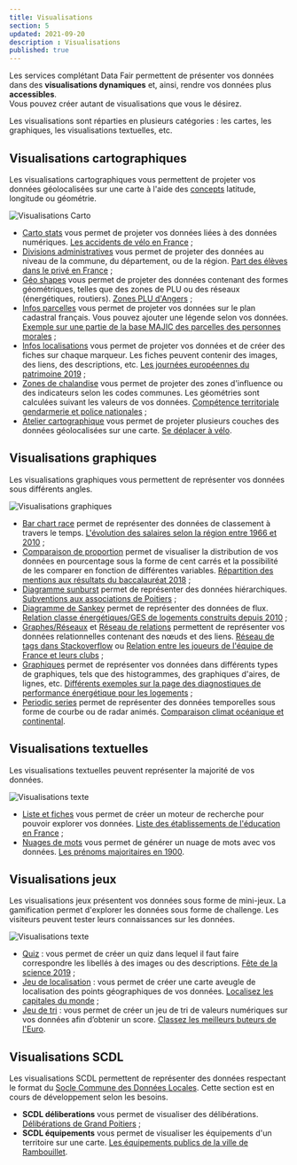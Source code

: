 ```yaml
---
title: Visualisations
section: 5
updated: 2021-09-20
description : Visualisations
published: true
---
```


Les services complétant Data&nbsp;Fair permettent de présenter vos données dans des **visualisations dynamiques** et, ainsi, rendre vos données plus **accessibles**.  
Vous pouvez créer autant de visualisations que vous le désirez.  

Les visualisations sont réparties en plusieurs catégories&nbsp;: les cartes, les graphiques, les visualisations textuelles, etc.

## Visualisations cartographiques

Les visualisations cartographiques vous permettent de projeter vos données géolocalisées sur une carte à l'aide des [concepts](./user-guide-backoffice/concept) latitude, longitude ou géométrie.

![Visualisations Carto](./images/user-guide-backoffice/visu-carto.jpg)

* [Carto stats](./user-guide-backoffice/carto-stats) vous permet de projeter vos données liées à des données numériques. [Les accidents de vélo en France](https://opendata.koumoul.com/reuses/cartographie-des-accidents-de-velo)&nbsp;;
* [Divisions administratives](./user-guide-backoffice/div-admin) vous permet de projeter des données au niveau de la commune, du département, ou de la région. [Part des élèves dans le privé en France](https://opendata.koumoul.com/reuses/ratio-public-prive-du-nombre-d'eleves-dans-les-ecoles-par-commune)&nbsp;;
* [Géo shapes](./user-guide-backoffice/geo-shapes) vous permet de projeter des données contenant des formes géométriques, telles que des zones de PLU ou des réseaux (énergétiques, routiers). [Zones PLU d'Angers](https://opendata.koumoul.com/reuses/plu-zone-urba-angers-loire-metropole)&nbsp;;
* [Infos parcelles](./user-guide-backoffice/infos-parcelles) vous permet de projeter vos données sur le plan cadastral français. Vous pouvez ajouter une légende selon vos données. [Exemple sur une partie de la base MAJIC des parcelles des personnes morales](https://opendata.koumoul.com/reuses/carte-des-parcelles-des-personnes-morales-majic)&nbsp;;
* [Infos localisations](./user-guide-backoffice/infos-localisations) vous permet de projeter vos données et de créer des fiches sur chaque marqueur. Les fiches peuvent contenir des images, des liens, des descriptions, etc. [Les journées européennes du patrimoine 2019](https://opendata.koumoul.com/reuses/carte-des-evenements-des-journees-europeennes-du-patrimoine-en-france-2019)&nbsp;;
* [Zones de chalandise](./user-guide-backoffice/catchment-area) vous permet de projeter des zones d'influence ou des indicateurs selon les codes communes. Les géométries sont calculées suivant les valeurs de vos données. [Compétence territoriale gendarmerie et police nationales](https://opendata.koumoul.com/reuses/competence-territoriale-gendarmerie-et-police-nationales)&nbsp;;
* [Atelier cartographique](./user-guide-backoffice/carto-workshop) vous permet de projeter plusieurs couches des données géolocalisées sur une carte. [Se déplacer à vélo](https://opendata.koumoul.com/reuses/se-deplacer-a-velo/full).

## Visualisations graphiques

Les visualisations graphiques vous permettent de représenter vos données sous différents angles.

![Visualisations graphiques](./images/user-guide-backoffice/visu-graphs.jpg)

* [Bar chart race](./user-guide-backoffice/bar-chart-race) permet de représenter des données de classement à travers le temps. [L'évolution des salaires selon la région entre 1966 et 2010](https://opendata.koumoul.com/reuses/evolution-des-salaires-selon-la-region-entre-1966-et-2010)&nbsp;;
* [Comparaison de proportion](./user-guide-backoffice/proportion) permet de visualiser la distribution de vos données en pourcentage sous la forme de cent carrés et la possibilité de les comparer en fonction de différentes variables. [Répartition des mentions aux résultats du baccalauréat 2018](https://opendata.koumoul.com/reuses/proportions-des-resultats-du-baccalaureat)&nbsp;;
* [Diagramme sunburst](./user-guide-backoffice/sunburst) permet de représenter des données hiérarchiques. [Subventions aux associations de Poitiers](https://opendata.koumoul.com/reuses/repartition-des-subventions-aux-associations-de-poitiers-par-secteur-d'activite)&nbsp;;
* [Diagramme de Sankey](./user-guide-backoffice/sankey) permet de représenter des données de flux. [Relation classe énergétiques/GES de logements construits depuis 2010](https://opendata.koumoul.com/reuses/relation-entre-classes-energetiques-et-ges-dans-les-logements)&nbsp;;
* [Graphes/Réseaux](./user-guide-backoffice/network) et [Réseau de relations](./user-guide-backoffice/relations) permettent de représenter vos données relationnelles contenant des nœuds et des liens. [Réseau de tags dans Stackoverflow](https://opendata.koumoul.com/reuses/reseau-de-tags-dans-stackoverflow) ou [Relation entre les joueurs de l'équipe de France et leurs clubs](https://opendata.koumoul.com/reuses/relation-entre-les-joueurs-de-l'equipe-de-france-et-leurs-clubs)&nbsp;;
* [Graphiques](./user-guide-backoffice/charts) permet de représenter vos données dans différents types de graphiques, tels que des histogrammes, des graphiques d'aires, de lignes, etc. [Différents exemples sur la page des diagnostiques de performance énergétique pour les logements](https://opendata.koumoul.com/datasets/dpe-logements)&nbsp;;
* [Periodic series](./user-guide-backoffice/periodic-series) permet de représenter des données temporelles sous forme de courbe ou de radar animés. [Comparaison climat océanique et continental](https://opendata.koumoul.com/reuses/variation-de-temperature-comparaison-climat-oceanique-et-continental).


## Visualisations textuelles

Les visualisations textuelles peuvent représenter la majorité de vos données.

![Visualisations texte](./images/user-guide-backoffice/visu-text.jpg)

* [Liste et fiches](./user-guide-backoffice/liste-fiches) vous permet de créer un moteur de recherche pour pouvoir explorer vos données. [Liste des établissements de l'éducation en France](https://opendata.koumoul.com/reuses/liste-des-etablissements-de-l'education-en-france)&nbsp;;
* [Nuages de mots](./user-guide-backoffice/word-cloud) vous permet de générer un nuage de mots avec vos données. [Les prénoms majoritaires en 1900](https://opendata.koumoul.com/reuses/prenom-par-annee).

## Visualisations jeux

Les visualisations jeux présentent vos données sous forme de mini-jeux. La gamification permet d'explorer les données sous forme de challenge. Les visiteurs peuvent tester leurs connaissances sur les données.

![Visualisations texte](./images/user-guide-backoffice/visu-jeu.jpg)

* [Quiz](./user-guide-backoffice/game-quizz)&nbsp;: vous permet de créer un quiz dans lequel il faut faire correspondre les libellés à des images ou des descriptions. [Fête de la science 2019](https://opendata.koumoul.com/reuses/quizz-fete-de-la-science-2019)&nbsp;;
* [Jeu de localisation](./user-guide-backoffice/game-localisation)&nbsp;: vous permet de créer une carte aveugle de localisation des points géographiques de vos données. [Localisez les capitales du monde](https://opendata.koumoul.com/reuses/localisez-les-capitales-du-monde)&nbsp;;
* [Jeu de tri](./user-guide-backoffice/game-sort)&nbsp;: vous permet de créer un jeu de tri de valeurs numériques sur vos données afin d’obtenir un score. [Classez les meilleurs buteurs de l'Euro](https://opendata.koumoul.com/reuses/classez-les-meilleurs-buteurs-de-l'euro).

## Visualisations SCDL

Les visualisations SCDL permettent de représenter des données respectant le format du [Socle Commune des Données Locales](https://www.opendatafrance.net/scdl/). Cette section est en cours de développement selon les besoins.

* **SCDL déliberations** vous permet de visualiser des délibérations. [Délibérations de Grand Poitiers](https://opendata.koumoul.com/reuses/deliberations-grand-poitiers)&nbsp;;
* **SCDL équipements** vous permet de visualiser les équipements d'un territoire sur une carte. [Les équipements publics de la ville de Rambouillet](https://opendata.koumoul.com/reuses/equipements-publics-de-la-ville-de-rambouillet).
